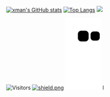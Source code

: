 [![xman's GitHub stats](https://github-readme-stats.vercel.app/api?username=xman213&theme=dark)](https://lead-tool.win)
[![Top Langs](https://github-readme-stats.vercel.app/api/top-langs/?username=xman213&theme=dark)](https://lead-tool.win) 
<a href="https://dcs.gg/lead" target="_blank"> <img src="https://discord.c99.nl/widget/theme-4/701239529029238794.png"/></a>

<img src="https://komarev.com/ghpvc/?username=xman213&label=Profile%20Views&color=008042&style=flat&label=Visitors" alt="Visitors"></a>
<a href="https://dsc.gg/lead" target="_blank"> <img src="https://discordapp.com/api/guilds/952003306220306462/widget.png?style=shield" alt="shield.png"></a>
<a href="https://lead-tool.win" target="_blank"><img src="https://github.com/rafaballerini/rafaballerini/blob/output/github-contribution-grid-snake.svg" alt="sneke"></a>
l
